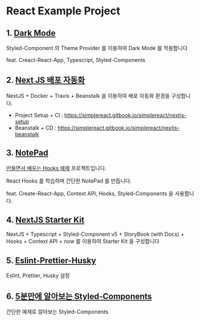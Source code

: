 # React Example Project

## 1. [Dark Mode](https://github.com/appear/React-Example-Project/tree/master/dark-mode)

Styled-Component 의 Theme Provider 를 이용하여 Dark Mode 를 적용합니다

feat. Creact-React-App, Typescript, Styled-Components

## 2. [Next JS 배포 자동화](https://github.com/appear/React-Example-Project/tree/master/nextjs-automate-deploy)

NextJS + Docker + Travis + Beanstalk 을 이용하여 배포 자동화 환경을 구성합니다.

- Project Setup + CI : https://simplereact.gitbook.io/simplereact/nextjs-setup
- Beanstalk + CD : https://simplereact.gitbook.io/simplereact/nextjs-beanstalk

## 3. [NotePad](https://github.com/appear/React-Example-Project/tree/master/notepad)

[만들면서 배우는 Hooks 예제](https://simplereact.gitbook.io/simplereact/hooks) 프로젝트입니다.

React Hooks 를 학습하며 간단한 NotePad 를 만듭니다.

feat. Create-React-App, Context API, Hooks, Styled-Components 을 사용합니다.

## 4. [NextJS Starter Kit](https://github.com/appear/nextjs-starter-kit)

NextJS + Typescript + Styled-Component v5 + StoryBook (with Docs) + Hooks + Context API + now 를 이용하여 Starter Kit 을 구성합니다

## 5. [Eslint-Prettier-Husky](https://github.com/appear/React-Example-Project/tree/master/eslint-prettier-husky)

Eslint, Prettier, Husky 설정

## 6. [5분만에 알아보는 Styled-Components](https://github.com/appear/React-Example-Project/tree/master/five-minute-styled-components)

간단한 예제로 알아보는 Styled-Components
